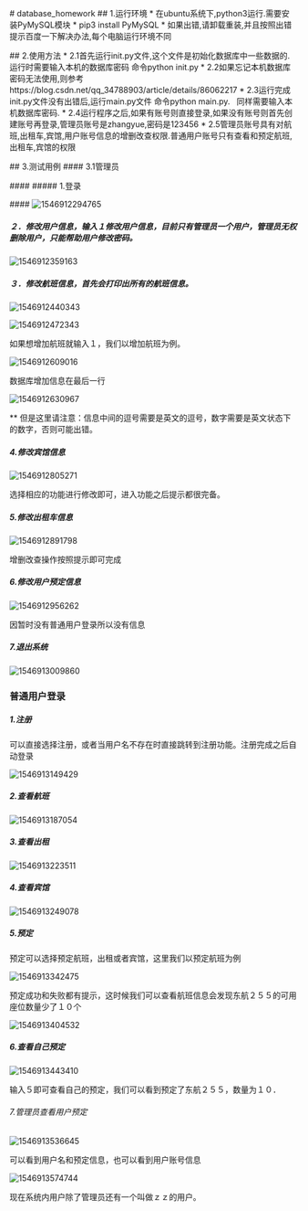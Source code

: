 # database_homework
## 1.运行环境
* 在ubuntu系统下,python3运行.需要安装PyMySQL模块
* pip3 install PyMySQL
* 如果出错,请卸载重装,并且按照出错提示百度一下解决办法,每个电脑运行环境不同

## 2.使用方法
* 2.1首先运行init.py文件,这个文件是初始化数据库中一些数据的.运行时需要输入本机的数据库密码 命令python init.py
* 2.2如果忘记本机数据库密码无法使用,则参考https://blog.csdn.net/qq_34788903/article/details/86062217
* 2.3运行完成init.py文件没有出错后,运行main.py文件 命令python main.py.
  同样需要输入本机数据库密码.
* 2.4运行程序之后,如果有账号则直接登录,如果没有账号则首先创建账号再登录,管理员账号是zhangyue,密码是123456
* 2.5管理员账号具有对航班,出租车,宾馆,用户账号信息的增删改查权限.普通用户账号只有查看和预定航班,出租车,宾馆的权限

## 3.测试用例
#### 3.1管理员

#### ##### 1.登录

#### ![1546912294765](/home/zhangyue/.config/Typora/typora-user-images/1546912294765.png)

##### ２．修改用户信息，输入１修改用户信息，目前只有管理员一个用户，管理员无权删除用户，只能帮助用户修改密码。

![1546912359163](/home/zhangyue/.config/Typora/typora-user-images/1546912359163.png)

##### ３．修改航班信息，首先会打印出所有的航班信息。

![1546912440343](/home/zhangyue/.config/Typora/typora-user-images/1546912440343.png)

![1546912472343](/home/zhangyue/.config/Typora/typora-user-images/1546912472343.png)

如果想增加航班就输入１，我们以增加航班为例。

![1546912609016](/home/zhangyue/.config/Typora/typora-user-images/1546912609016.png)

数据库增加信息在最后一行

![1546912630967](/home/zhangyue/.config/Typora/typora-user-images/1546912630967.png)

** 但是这里请注意：信息中间的逗号需要是英文的逗号，数字需要是英文状态下的数字，否则可能出错。

##### 4.修改宾馆信息

![1546912805271](/home/zhangyue/.config/Typora/typora-user-images/1546912805271.png)

选择相应的功能进行修改即可，进入功能之后提示都很完备。

##### 5.修改出租车信息

![1546912891798](/home/zhangyue/.config/Typora/typora-user-images/1546912891798.png)

增删改查操作按照提示即可完成

##### 6.修改用户预定信息

![1546912956262](/home/zhangyue/.config/Typora/typora-user-images/1546912956262.png)

因暂时没有普通用户登录所以没有信息

##### 7.退出系统

![1546913009860](/home/zhangyue/.config/Typora/typora-user-images/1546913009860.png)



### 普通用户登录

##### 1.注册

可以直接选择注册，或者当用户名不存在时直接跳转到注册功能。注册完成之后自动登录

![1546913149429](/home/zhangyue/.config/Typora/typora-user-images/1546913149429.png)

##### 2.查看航班

![1546913187054](/home/zhangyue/.config/Typora/typora-user-images/1546913187054.png)

##### 3.查看出租

![1546913223511](/home/zhangyue/.config/Typora/typora-user-images/1546913223511.png)



##### 4.查看宾馆

![1546913249078](/home/zhangyue/.config/Typora/typora-user-images/1546913249078.png)



##### 5.预定

预定可以选择预定航班，出租或者宾馆，这里我们以预定航班为例

![1546913342475](/home/zhangyue/.config/Typora/typora-user-images/1546913342475.png)

预定成功和失败都有提示，这时候我们可以查看航班信息会发现东航２５５的可用座位数量少了１０个

![1546913404532](/home/zhangyue/.config/Typora/typora-user-images/1546913404532.png)

##### 6.查看自己预定

![1546913443410](/home/zhangyue/.config/Typora/typora-user-images/1546913443410.png)

输入５即可查看自己的预定，我们可以看到预定了东航２５５，数量为１０．

###### 7.管理员查看用户预定

![1546913536645](/home/zhangyue/.config/Typora/typora-user-images/1546913536645.png)

可以看到用户名和预定信息，也可以看到用户账号信息

![1546913574744](/home/zhangyue/.config/Typora/typora-user-images/1546913574744.png)

现在系统内用户除了管理员还有一个叫做ｚｚ的用户。